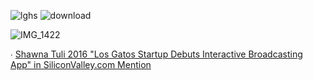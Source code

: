 ![lghs](https://user-images.githubusercontent.com/19508013/192883741-2597eaf7-a9cc-4c56-b74f-ba1a8590e25a.png)
![download](https://user-images.githubusercontent.com/19508013/221286561-2a24148b-9331-480b-9d55-347768aa55e3.png)

![IMG_1422](https://user-images.githubusercontent.com/19508013/221285840-c736a086-17ca-4a0f-8db2-2a79ac3a1ece.jpeg)

∙ [Shawna Tuli 2016 "Los Gatos Startup Debuts Interactive Broadcasting App" in SiliconValley.com Mention](https://www.siliconvalley.com/2016/03/23/los-gatos-startup-debuts-interactive-broadcasting-app/)
